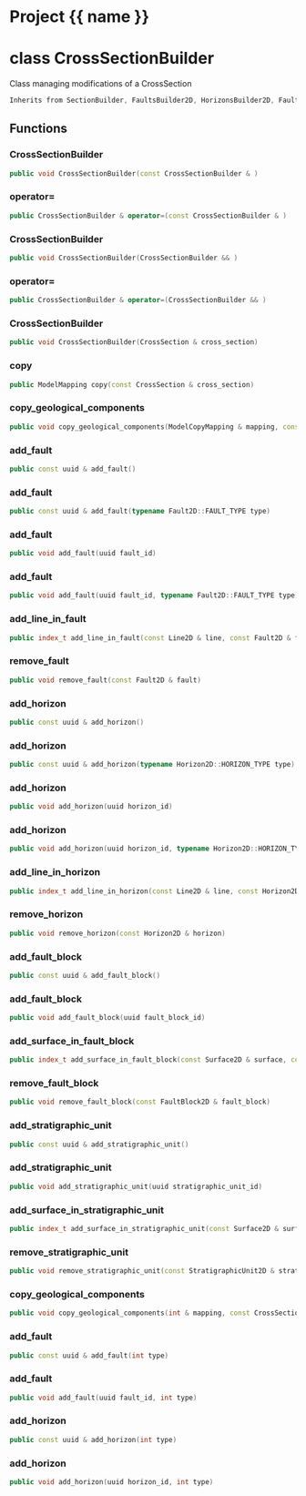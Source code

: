 <script setup>
import {useRoute} from 'vitepress'
const {path} = useRoute()
const tokens = path.split('/')
const words = tokens[2].split('-');
for (let i = 0; i < words.length; i++) {
    words[i] = words[i].charAt(0).toUpperCase() + words[i].slice(1);
    words[i] = words[i].replace('geode', 'Geode')
}
const name = words.join('-');
</script>
# Project {{ name }}

# class CrossSectionBuilder


 Class managing modifications of a CrossSection



```cpp
Inherits from SectionBuilder, FaultsBuilder2D, HorizonsBuilder2D, FaultBlocksBuilder2D, StratigraphicUnitsBuilder2D
```



## Functions

### CrossSectionBuilder

```cpp
public void CrossSectionBuilder(const CrossSectionBuilder & )
```


### operator=

```cpp
public CrossSectionBuilder & operator=(const CrossSectionBuilder & )
```


### CrossSectionBuilder

```cpp
public void CrossSectionBuilder(CrossSectionBuilder && )
```


### operator=

```cpp
public CrossSectionBuilder & operator=(CrossSectionBuilder && )
```


### CrossSectionBuilder

```cpp
public void CrossSectionBuilder(CrossSection & cross_section)
```


### copy

```cpp
public ModelMapping copy(const CrossSection & cross_section)
```


### copy_geological_components

```cpp
public void copy_geological_components(ModelCopyMapping & mapping, const CrossSection & cross_section)
```


### add_fault

```cpp
public const uuid & add_fault()
```


### add_fault

```cpp
public const uuid & add_fault(typename Fault2D::FAULT_TYPE type)
```


### add_fault

```cpp
public void add_fault(uuid fault_id)
```


### add_fault

```cpp
public void add_fault(uuid fault_id, typename Fault2D::FAULT_TYPE type)
```


### add_line_in_fault

```cpp
public index_t add_line_in_fault(const Line2D & line, const Fault2D & fault)
```


### remove_fault

```cpp
public void remove_fault(const Fault2D & fault)
```


### add_horizon

```cpp
public const uuid & add_horizon()
```


### add_horizon

```cpp
public const uuid & add_horizon(typename Horizon2D::HORIZON_TYPE type)
```


### add_horizon

```cpp
public void add_horizon(uuid horizon_id)
```


### add_horizon

```cpp
public void add_horizon(uuid horizon_id, typename Horizon2D::HORIZON_TYPE type)
```


### add_line_in_horizon

```cpp
public index_t add_line_in_horizon(const Line2D & line, const Horizon2D & horizon)
```


### remove_horizon

```cpp
public void remove_horizon(const Horizon2D & horizon)
```


### add_fault_block

```cpp
public const uuid & add_fault_block()
```


### add_fault_block

```cpp
public void add_fault_block(uuid fault_block_id)
```


### add_surface_in_fault_block

```cpp
public index_t add_surface_in_fault_block(const Surface2D & surface, const FaultBlock2D & fault_block)
```


### remove_fault_block

```cpp
public void remove_fault_block(const FaultBlock2D & fault_block)
```


### add_stratigraphic_unit

```cpp
public const uuid & add_stratigraphic_unit()
```


### add_stratigraphic_unit

```cpp
public void add_stratigraphic_unit(uuid stratigraphic_unit_id)
```


### add_surface_in_stratigraphic_unit

```cpp
public index_t add_surface_in_stratigraphic_unit(const Surface2D & surface, const StratigraphicUnit2D & stratigraphic_unit)
```


### remove_stratigraphic_unit

```cpp
public void remove_stratigraphic_unit(const StratigraphicUnit2D & stratigraphic_unit)
```


### copy_geological_components

```cpp
public void copy_geological_components(int & mapping, const CrossSection & cross_section)
```

### add_fault

```cpp
public const uuid & add_fault(int type)
```

### add_fault

```cpp
public void add_fault(uuid fault_id, int type)
```

### add_horizon

```cpp
public const uuid & add_horizon(int type)
```

### add_horizon

```cpp
public void add_horizon(uuid horizon_id, int type)
```



